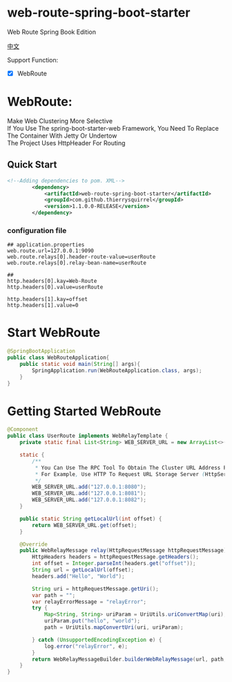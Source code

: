 # web-route-spring-boot-starter

Web Route Spring Book Edition

[中文](./README_zh_CN.md)

Support Function:
- [x] WebRoute

# WebRoute:
Make Web Clustering More Selective  
If You Use The spring-boot-starter-web Framework, You Need To Replace The Container With Jetty Or Undertow  
The Project Uses HttpHeader For Routing  

## Quick Start

```xml
<!--Adding dependencies to pom. XML-->
        <dependency>
            <artifactId>web-route-spring-boot-starter</artifactId>
            <groupId>com.github.thierrysquirrel</groupId>
            <version>1.1.0.0-RELEASE</version>
        </dependency>
``` 

### configuration file

 ```properties
 ## application.properties
web.route.url=127.0.0.1:9090
web.route.relays[0].header-route-value=userRoute
web.route.relays[0].relay-bean-name=userRoute
 ```

 ```http headers
 ##
http.headers[0].kay=Web-Route
http.headers[0].value=userRoute

http.headers[1].kay=offset
http.headers[1].value=0
 ```

# Start WebRoute
 ```java
 @SpringBootApplication
 public class WebRouteApplication{
     public static void main(String[] args){
         SpringApplication.run(WebRouteApplication.class, args);
     }
 }
 ```

# Getting Started WebRoute
```java
@Component
public class UserRoute implements WebRelayTemplate {
	private static final List<String> WEB_SERVER_URL = new ArrayList<>();

	static {
		/**
		 * You Can Use The RPC Tool To Obtain The Cluster URL Address Periodically
		 * For Example, Use HTTP To Request URL Storage Server (HttpServer+Redis)
		 */
		WEB_SERVER_URL.add("127.0.0.1:8080");
		WEB_SERVER_URL.add("127.0.0.1:8081");
		WEB_SERVER_URL.add("127.0.0.1:8082");
	}

	public static String getLocalUrl(int offset) {
		return WEB_SERVER_URL.get(offset);
	}

	@Override
	public WebRelayMessage relay(HttpRequestMessage httpRequestMessage) {
		HttpHeaders headers = httpRequestMessage.getHeaders();
        int offset = Integer.parseInt(headers.get("offset"));
		String url = getLocalUrl(offset);
		headers.add("Hello", "World");

		String uri = httpRequestMessage.getUri();
		var path = "";
		var relayErrorMessage = "relayError";
		try {
			Map<String, String> uriParam = UriUtils.uriConvertMap(uri);
			uriParam.put("hello", "world");
			path = UriUtils.mapConvertUri(uri, uriParam);

		} catch (UnsupportedEncodingException e) {
			log.error("relayError", e);
		}
		return WebRelayMessageBuilder.builderWebRelayMessage(url, path, headers, relayErrorMessage);
	}
}
```


